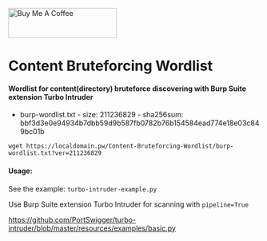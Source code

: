 <a href="https://www.buymeacoffee.com/cujanovic" target="_blank"><img src="https://cdn.buymeacoffee.com/buttons/v2/default-yellow.png" alt="Buy Me A Coffee" style="height: 60px !important;width: 217px !important;" ></a>

# Content Bruteforcing Wordlist

#### Wordlist for content(directory) bruteforce discovering with Burp Suite extension Turbo Intruder

- burp-wordlist.txt - size: 211236829 - sha256sum: bbf3d3e0e94934b7dbb59d9b587fb0782b76b154584ead774e18e03c849bc01b

`wget https://localdomain.pw/Content-Bruteforcing-Wordlist/burp-wordlist.txt?ver=211236829`

#### Usage:

See the example: `turbo-intruder-example.py`

Use Burp Suite extension Turbo Intruder for scanning with `pipeline=True`

https://github.com/PortSwigger/turbo-intruder/blob/master/resources/examples/basic.py
